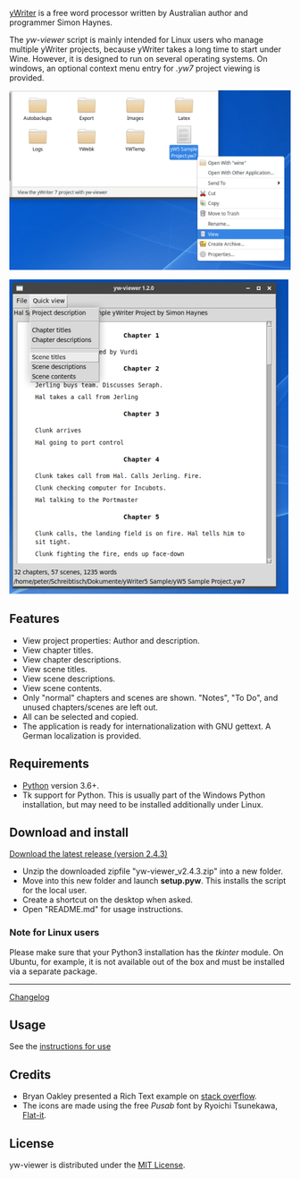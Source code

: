 [yWriter](http://spacejock.com/yWriter7.html) is a free word processor written by Australian author and programmer Simon Haynes. 


The *yw-viewer* script is mainly intended for Linux users who manage multiple yWriter projects, because yWriter takes a long time to start under Wine. However, it is designed to run on several operating systems. On windows, an optional context menu entry for *.yw7* project viewing is provided. 

![Screenshot: Context menu](Screenshots/screen01.png)

![Screenshot: Scene titles](Screenshots/screen02.png)

## Features

- View project properties: Author and description.
- View chapter titles.
- View chapter descriptions.
- View scene titles.
- View scene descriptions.
- View scene contents.
- Only "normal" chapters and scenes are shown. "Notes", "To Do", and unused chapters/scenes are left out.
- All can be selected and copied. 
- The application is ready for internationalization with GNU gettext. A German localization is provided. 

## Requirements

- [Python](https://www.python.org/) version 3.6+.
- Tk support for Python. This is usually part of the Windows Python installation, but may need to be installed additionally under Linux.

## Download and install

[Download the latest release (version 2.4.3)](https://raw.githubusercontent.com/peter88213/yw-viewer/main/dist/yw-viewer_v2.4.3.zip)

- Unzip the downloaded zipfile "yw-viewer_v2.4.3.zip" into a new folder.
- Move into this new folder and launch **setup.pyw**. This installs the script for the local user.
- Create a shortcut on the desktop when asked.
- Open "README.md" for usage instructions.

### Note for Linux users

Please make sure that your Python3 installation has the *tkinter* module. On Ubuntu, for example, it is not available out of the box and must be installed via a separate package. 

------------------------------------------------------------------

[Changelog](changelog)

## Usage

See the [instructions for use](usage)

## Credits

- Bryan Oakley presented a Rich Text example on [stack overflow](https://stackoverflow.com/questions/63099026/fomatted-text-in-tkinter).
- The icons are made using the free *Pusab* font by Ryoichi Tsunekawa, [Flat-it](http://flat-it.com/).

## License

yw-viewer is distributed under the [MIT License](http://www.opensource.org/licenses/mit-license.php).

